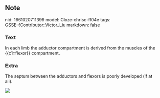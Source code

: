 ## Note
nid: 1661020711399
model: Cloze-chrisc-ff04e
tags: GSSE::!Contributor::Victor_Liu
markdown: false

### Text
In each limb the adductor compartment is derived from the muscles of the {{c1::flexor}} compartment.

### Extra
The septum between the adductors and flexors is poorly developed
(if at all).
<div><img src=
"98179474_118201603222538_8809947156480786432_n.jpg"></div>
